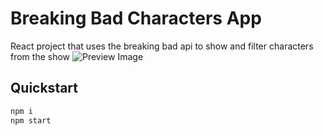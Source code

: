 # Breaking Bad Characters App
React project that uses the breaking bad api to show and filter characters from the show
![Preview Image](https://raw.githubusercontent.com/ademsuslu/React_project/main/public/Break%C4%B1ng-bad-chracters.jpeg)
## Quickstart
```bash
npm i
npm start
```
